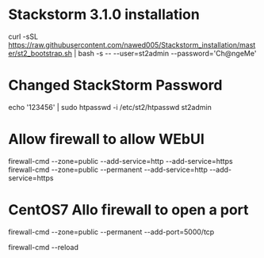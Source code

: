 # Stackstorm 3.1.0 installation
curl -sSL https://raw.githubusercontent.com/nawed005/Stackstorm_installation/master/st2_bootstrap.sh | bash -s -- --user=st2admin --password='Ch@ngeMe'

# Changed StackStorm Password
echo '123456' | sudo htpasswd -i /etc/st2/htpasswd st2admin

# Allow firewall to allow WEbUI
firewall-cmd --zone=public --add-service=http --add-service=https
firewall-cmd --zone=public --permanent --add-service=http --add-service=https

# CentOS7 Allo firewall to open a port
firewall-cmd --zone=public --permanent --add-port=5000/tcp


firewall-cmd --reload

